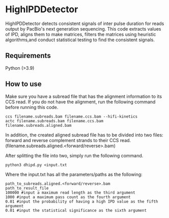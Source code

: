 # HighIPDDetector
HighIPDDetector detects consistent signals of inter pulse duration for reads output by PacBio's next generation sequencing. This code extracts values of IPD, aligns them to make matrices, filters the matrices using heuristic algorithms,and conduct statistical testing to find the consistent signals.
## Requirements
Python (>3.9)
## How to use
Make sure you have a subread file that has the alignment information to its CCS read. If you do not have the alignment, run the following command before running this code.
```
ccs filename.subreads.bam filename.ccs.bam --hifi-kinetics
actc filename.subreads.bam filename.ccs.bam filename.subreads.aligned.bam
```
In addition, the created aligned subread file has to be divided into two files: forward and reverse complement strands to their CCS read. (filename.subreads.aligned.<forward/reverse>.bam)

After splitting the file into two, simply run the following command.
```
python3 dhipd.py <input.txt
```
Where the input.txt has all the parameters/paths as the following:
```
path_to_subreads.aligned.<forward/reverse>.bam
path_to_result_file
100000 #input a maximum read length as the third argument
1000 #input a maximum pass count as the fourth argument
0.01 #input the probability of having a high IPD value as the fifth argument
0.01 #input the statistical significance as the sixth argument
```

